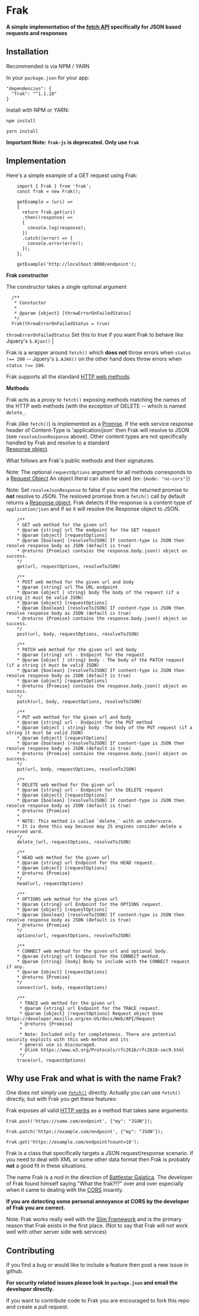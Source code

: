 # Frak

__A simple implementation of the [fetch API](https://developer.mozilla.org/en-US/docs/Web/API/Fetch_API) specifically for JSON based requests and responses__

## Installation 

Recommended is via NPM / YARN

In your `package.json` for your app:

    "dependencies": {
      "frak": "^1.1.18"
    }

Install with NPM or YARN:

    npm install
    
    yarn install

**Important Note: `frak-js` is deprecated. Only use `frak`**

## Implementation

Here's a simple example of a GET request using Frak:

```ecmascript 6
    import { Frak } from 'frak';
    const frak = new Frak();
    
    getExample = (uri) =>
    {  
      return frak.get(uri)
      .then((response) =>
      {
        console.log(response);
      })
      .catch((error) => {
        console.error(error);
      });
    };
    
    getExample('http://localhost:8080/endpoint');
```

**Frak constructor**

The constructor takes a single optional argument

```ecmascript 6
  /**
   * Constuctor
   *
   * @param {object} [throwErrorOnFailedStatus] 
   */
  Frak(throwErrorOnFailedStatus = true)
```

`throwErrorOnFailedStatus` Set this to true if you want Frak to behave like Jquery's `$.Ajax()`                  |

Frak is a wrapper around `fetch()` which **does not** throw errors when `status !== 200` -- 
Jquery's `$.AJAX()` on the other hand does throw errors when `status !== 200`.
  
Frak supports all the standard [HTTP web methods](https://developer.mozilla.org/en-US/docs/Web/HTTP/Methods).

**Methods**

Frak acts as a _proxy_ to `fetch()` exposing methods matching the names of the HTTP web methods 
(with the exception of DELETE -- which is named `delete_`.

Frak (like `fetch()`) is implemented as a [Promise](https://developer.mozilla.org/en-US/docs/Web/JavaScript/Guide/Using_promises).
If the web service response header of Content-Type is 'application/json' then Frak will resolve to JSON (see `resolveJsonResponse` above). 
Other content types are not specifically handled by Frak and resolve to a standard  
[Response object](https://developer.mozilla.org/en-US/docs/Web/API/Response).

What follows are Frak's public methods and their signatures.

Note: The optional `requestOptions` argument for all methods corresponds to a
[Request Object](https://developer.mozilla.org/en-US/docs/Web/API/Request) An object literal can also be used (ex: `{mode: "no-cors"}`)

Note: Set `resolveJsonResponse` to false if you want the returned promise to **not** resolve to JSON. The resloved promise from a `fetch()`
call by default returns a [Response object](https://developer.mozilla.org/en-US/docs/Web/API/Response). Frak detects 
if the response is a content-type of `application/json` and if so it will resolve the Response object to JSON. 

```ecmascript 6
    /**
    * GET web method for the given url
    * @param {string} url The endpoint for the GET request
    * @param {object} [requestOptions]
    * @param {boolean} [resolveToJSON] If content-type is JSON then resolve response body as JSON (default is true) 
    * @returns {Promise} contains the response.body.json() object on success.
    */
    get(url, requestOptions, resolveToJSON)

    /**
    * POST web method for the given url and body
    * @param {string} url The URL endpoint
    * @param {object | string} body The body of the request (if a string it must be valid JSON)
    * @param {object} [requestOptions]
    * @param {boolean} [resolveToJSON] If content-type is JSON then resolve response body as JSON (default is true) 
    * @returns {Promise} contains the response.body.json() object on success.
    */
    post(url, body, requestOptions, resolveToJSON)

    /**
    * PATCH web method for the given url and body
    * @param {string} url - Endpoint for the request
    * @param {object | string} body - The body of the PATCH request (if a string it must be valid JSON)
    * @param {boolean} [resolveToJSON] If content-type is JSON then resolve response body as JSON (default is true) 
    * @param {object} [requestOptions] 
    * @returns {Promise} contains the response.body.json() object on success.
    */
    patch(url, body, requestOptions, resolveToJSON)

    /**
    * PUT web method for the given url and body
    * @param {string} url - Endpoint for the PUT method
    * @param {object | string} body -The body of the PUT request (if a string it must be valid JSON)
    * @param {object} [requestOptions]
    * @param {boolean} [resolveToJSON] If content-type is JSON then resolve response body as JSON (default is true)  
    * @returns {Promise} contains the response.body.json() object on success.
    */
    put(url, body, requestOptions, resolveToJSON)

    /**
    * DELETE web method for the given url
    * @param {string} url - Endpoint for the DELETE request
    * @param {object} [requestOptions]
    * @param {boolean} [resolveToJSON] If content-type is JSON then resolve response body as JSON (default is true)  
    * @returns {Promise}
    * 
    * NOTE: This method is called `delete_` with an underscore.
    * It is done this way because may JS engines consider delete a reserved word.
    */
    delete_(url, requestOptions, resolveToJSON)

    /**
    * HEAD web method for the given url
    * @param {string} url Endpoint for the HEAD request.
    * @param {object} [requestOptions]
    * @returns {Promise}
    */
    head(url, requestOptions)

    /**
    * OPTIONS web method for the given url
    * @param {string} url Endpoint for the OPTIONS request.
    * @param {object} [requestOptions]
    * @param {boolean} [resolveToJSON] If content-type is JSON then resolve response body as JSON (default is true) 
    * @returns {Promise}
    */
    options(url, requestOptions, resolveToJSON)

    /**
    * CONNECT web method for the given url and optional body.
    * @param {string} url Endpoint for the CONNECT method.
    * @param {string} [body] Body to include with the CONNECT request if any.
    * @param {object} [requestOptions] 
    * @returns {Promise}
    */
    connect(url, body, requestOptions)

    /**
     * TRACE web method for the given url
     * @param {string} url Endpoint for the TRACE request.
     * @param {object} [requestOptions] Request object @see https://developer.mozilla.org/en-US/docs/Web/API/Request
     * @returns {Promise}
     * 
     * Note: Included only for completeness. There are potential security exploits with this web method and its
     * general use is discouraged.
     * @link https://www.w3.org/Protocols/rfc2616/rfc2616-sec9.html
     */
    trace(url, requestOptions)
```

## Why use Frak and what is with the name Frak?

One does not simply use [`fetch()`](https://developer.mozilla.org/en-US/docs/Web/API/Fetch_API/Using_Fetch) directly.
Actually you can use `fetch()` directly, but with Frak you get these features:

Frak exposes all valid [HTTP verbs](https://developer.mozilla.org/en-US/docs/Web/HTTP/Methods) as a method that takes sane arguments:

`Frak.post('https://some.com/endpoint', {"my": "JSON"});`

`Frak.patch('https://example.com/endpoint', {"my": "JSON"});`

`Frak.get('https://example.com/endpoint?count=10');`

Frak is a class that specifically targets a JSON request/response scenario.
If you need to deal with XML or some other data format then Frak is probably **not** a good fit in these situations.

The name Frak is a nod in the direction of [Battlestar Galatica](https://en.wikipedia.org/wiki/Frak_(expletive)).
The developer of Frak found himself saying "What the frak?!?" over and over especially when it came to dealing with
the [CORS](https://developer.mozilla.org/en-US/docs/Web/HTTP/CORS) insanity.

__If you are detecting some personal annoyance at CORS by the developer of Frak you are correct.__

Note: Frak works really well with the [Slim Framework](https://www.slimframework.com) and is the primary reason that
      Frak exists in the first place. (Not to say that Frak will not work well with other server side web services)

## Contributing

If you find a bug or would like to include a feature then post a new issue in github.

**For security related issues please look in `package.json` and email the developer directly.**

If you want to contribute code to Frak you are encouraged to fork this repo and create a pull request.
